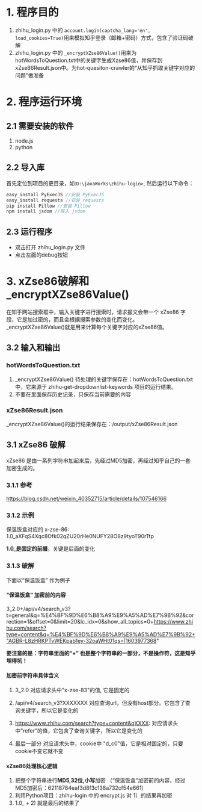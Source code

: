 # 1. 程序目的
1. zhihu_login.py 中的 `account.login(captcha_lang='en', load_cookies=True)`用来模拟知乎登录（邮箱+密码）方式，包含了验证码破解
2.  zhihu_login.py 中的 `_encryptXZse86Value()`用来为hotWordsToQuestion.txt中的关键字生成Xzse86值，并保存到xZse86Result.json中。为hot-quesiton-crawler的“从知乎抓取关键字对应的问题”做准备

# 2. 程序运行环境
## 2.1 需要安装的软件
1. node.js
2. python

## 2.2 导入库
首先定位到项目的更目录，如:`D:\javaWorks\zhihu-login>`, 然后运行以下命令：

```java
easy_install PyExecJS //安装 PyExecJS 
easy_install requests //安装 requests 
pip install Pillow //安装 Pillow 
npm install jsdom //导入 jsdom

```

## 2.3 运行程序
* 双击打开 zhihu_login.py 文件
* 点击左面的debug按钮


# 3. xZse86破解和_encryptXZse86Value() 
在知乎网站搜索框中，输入关键字进行搜索时，请求报文会带一个 xZse86 字段，它是加过密的，而且会根据搜索参数的变化而变化。
_encryptXZse86Value()就是用来计算每个关键字对应的xZse86值。


## 3.2 输入和输出

### hotWordsToQuestion.txt
1. _encryptXZse86Value() 待处理的关键字保存在：hotWordsToQuestion.txt 中，它来源于 zhihu-get-dropdownlist-keywords 项目的运行结果。
2. 不要在里面保存历史记录，只保存当前需要的内容

### xZse86Result.json
_encryptXZse86Value()的运行结果保存在：/output/xZse86Result.json

## 3.1 xZse86 破解
xZse86 是由一系列字符串加起来后，先经过MD5加密，再经过知乎自己的一套加密生成的。

### 3.1.1 参考

https://blog.csdn.net/weixin_40352715/article/details/107546166


### 3.1.2 示例

保温饭盒对应的 x-zse-86: 1.0_aXFqS4Xqc8Ofk02qZU20rHe0NUFY28O8z9tyoT90rTtp   

**1.0_是固定的前缀**，关键是后面的变化


### 3.1.3 破解

下面以“保温饭盒” 作为例子

#### “保温饭盒” 加密前的内容

3_2.0+/api/v4/search_v3?t=general&q=%E4%BF%9D%E6%B8%A9%E9%A5%AD%E7%9B%92&correction=1&offset=0&limit=20&lc_idx=0&show_all_topics=0+https://www.zhihu.com/search?type=content&q=%E4%BF%9D%E6%B8%A9%E9%A5%AD%E7%9B%92+"AGBR-L8zHRKPTvWEKpab1ey-32oaWHt01qs=|1603977368"

**要注意的是：字符串里面的“+” 也是整个字符串的一部分，不是操作符，这是知乎埋得坑！**

#### 加密前字符串具体含义

1. 3_2.0
  对应请求头中"x-zse-83"的值, 它是固定的

2. /api/v4/search_v3?XXXXXXX
  对应查询url，但没有host部分。它包含了查询关键字，所以它是变化的

3. https://www.zhihu.com/search?type=content&qXXXX: 
   对应请求头中"refer"的值，它包含了查询关键字，所以它是变化的
   
4. 最后一部分
   对应请求头中，cookie中 "d_c0"值，它是相对固定的，只要cookie不变它就不变


#### xZse86处理核心逻辑
1. 把整个字符串进行**MD5,32位,小写**加密 （“保温饭盒”加密前的内容，经过MD5加密后：62118784eaf3d8f3c138a732cf54e661）
2. 利用Python项目：zhihu-login 中的 encrypt.js 对 1）的结果再加密
3. 1.0_ + 2) 就是最后的结果了